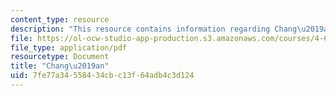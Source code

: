 ```yaml
---
content_type: resource
description: "This resource contains information regarding Chang\u2019an."
file: https://ol-ocw-studio-app-production.s3.amazonaws.com/courses/4-605-introduction-to-the-history-and-theory-of-architecture-spring-2012/7fe77a34558434cbc13f64adb4c3d124_MIT4_605S12_lec12.pdf
file_type: application/pdf
resourcetype: Document
title: "Chang\u2019an"
uid: 7fe77a34-5584-34cb-c13f-64adb4c3d124
---
```

